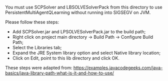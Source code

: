You must use SCPSolver and LBSOLVESolverPack from this directory to
use PersistentMultiAgentQLearning without running into SIGSEGV on
JVM.

Please follow these steps:

- Add SCPSolver.jar and LPSOLVESolverPack.jar to the build path;
- Right click on project main directory -> Build Path -> Configure Build Path;
- Select the Libraries tab;
- Expand the JRE System library option and select Native library location;
- Click on Edit, point to this lib directory and click OK.

These steps were adapted from:
https://examples.javacodegeeks.com/java-basics/java-library-path-what-is-it-and-how-to-use/
 